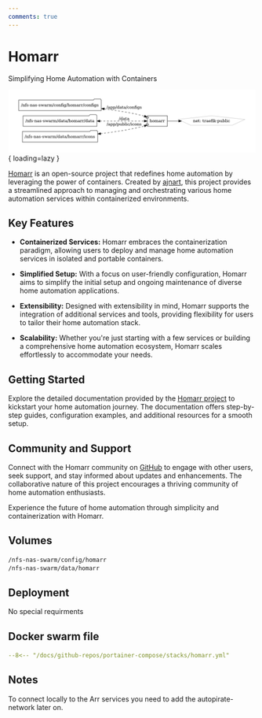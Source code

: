 ```yaml
---
comments: true
---
```


# Homarr

Simplifying Home Automation with Containers

![homarr diagram](../assets/diagrams/homarr.png){ loading=lazy }

[Homarr](https://github.com/ajnart/homarr) is an open-source project that redefines home automation by leveraging the power of containers. Created by [ajnart](https://github.com/ajnart), this project provides a streamlined approach to managing and orchestrating various home automation services within containerized environments.

## Key Features

- **Containerized Services:** Homarr embraces the containerization paradigm, allowing users to deploy and manage home automation services in isolated and portable containers.

- **Simplified Setup:** With a focus on user-friendly configuration, Homarr aims to simplify the initial setup and ongoing maintenance of diverse home automation applications.

- **Extensibility:** Designed with extensibility in mind, Homarr supports the integration of additional services and tools, providing flexibility for users to tailor their home automation stack.

- **Scalability:** Whether you're just starting with a few services or building a comprehensive home automation ecosystem, Homarr scales effortlessly to accommodate your needs.

## Getting Started

Explore the detailed documentation provided by the [Homarr project](https://github.com/ajnart/homarr) to kickstart your home automation journey. The documentation offers step-by-step guides, configuration examples, and additional resources for a smooth setup.

## Community and Support

Connect with the Homarr community on [GitHub](https://github.com/ajnart/homarr) to engage with other users, seek support, and stay informed about updates and enhancements. The collaborative nature of this project encourages a thriving community of home automation enthusiasts.

Experience the future of home automation through simplicity and containerization with Homarr.


## Volumes

```bash
/nfs-nas-swarm/config/homarr
/nfs-nas-swarm/data/homarr
```

## Deployment
No special requirments

## Docker swarm file
``` yaml linenums="1" 
--8<-- "/docs/github-repos/portainer-compose/stacks/homarr.yml"
```

## Notes
To connect locally to the Arr services you need to add the autopirate-network later on. 

